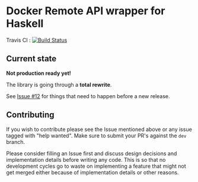 # Docker Remote API wrapper for Haskell

Travis CI : [![Build Status](https://travis-ci.org/denibertovic/docker-hs.svg?branch=master)](https://travis-ci.org/denibertovic/docker-hs)

## Current state

**Not production ready yet!**

The library is going through a **total rewrite**.

See [Issue #12](https://github.com/denibertovic/docker-hs/issues/12) for things
that need to happen before a new release.


## Contributing

If you wish to contribute please see the Issue mentioned above or any issue tagged with "help wanted".
Make sure to submit your PR's against the `dev` branch.

Please consider filling an Issue first and discuss design decisions and implementation details before
writing any code. This is so that no development cycles go to waste on implementing a feature that
might not get merged either because of implementation details or other reasons.

